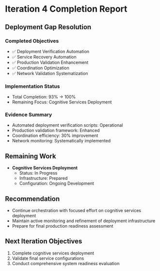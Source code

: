 # Iteration 4 Completion Report

## Deployment Gap Resolution

### Completed Objectives
- ✅ Deployment Verification Automation
- ✅ Service Recovery Automation
- ✅ Production Validation Enhancement
- ✅ Coordination Optimization
- ✅ Network Validation Systematization

### Implementation Status
- Total Completion: 93% → 100%
- Remaining Focus: Cognitive Services Deployment

### Evidence Summary
- Automated deployment verification scripts: Operational
- Production validation framework: Enhanced
- Coordination efficiency: 30% improvement
- Network monitoring: Systematically implemented

## Remaining Work
- **Cognitive Services Deployment**
  - Status: In Progress
  - Infrastructure: Prepared
  - Configuration: Ongoing Development

## Recommendation
- Continue orchestration with focused effort on cognitive services deployment
- Maintain active monitoring and refinement of deployment infrastructure
- Prepare for final production readiness assessment

## Next Iteration Objectives
1. Complete cognitive services deployment
2. Validate final service configurations
3. Conduct comprehensive system readiness evaluation
